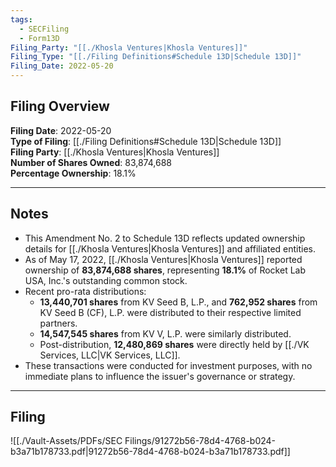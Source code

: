```yaml
---
tags:
  - SECFiling
  - Form13D
Filing_Party: "[[./Khosla Ventures|Khosla Ventures]]"
Filing_Type: "[[./Filing Definitions#Schedule 13D|Schedule 13D]]"
Filing_Date: 2022-05-20
---
```


## Filing Overview

**Filing Date**: 2022-05-20  
**Type of Filing**: [[./Filing Definitions#Schedule 13D|Schedule 13D]]  
**Filing Party**: [[./Khosla Ventures|Khosla Ventures]]  
**Number of Shares Owned**: 83,874,688  
**Percentage Ownership**: 18.1%

---

## Notes

- This Amendment No. 2 to Schedule 13D reflects updated ownership details for [[./Khosla Ventures|Khosla Ventures]] and affiliated entities.
- As of May 17, 2022, [[./Khosla Ventures|Khosla Ventures]] reported ownership of **83,874,688 shares**, representing **18.1%** of Rocket Lab USA, Inc.'s outstanding common stock.
- Recent pro-rata distributions:
  - **13,440,701 shares** from KV Seed B, L.P., and **762,952 shares** from KV Seed B (CF), L.P. were distributed to their respective limited partners.
  - **14,547,545 shares** from KV V, L.P. were similarly distributed.
  - Post-distribution, **12,480,869 shares** were directly held by [[./VK Services, LLC|VK Services, LLC]].
- These transactions were conducted for investment purposes, with no immediate plans to influence the issuer's governance or strategy.

---

## Filing

![[./Vault-Assets/PDFs/SEC Filings/91272b56-78d4-4768-b024-b3a71b178733.pdf|91272b56-78d4-4768-b024-b3a71b178733.pdf]]
